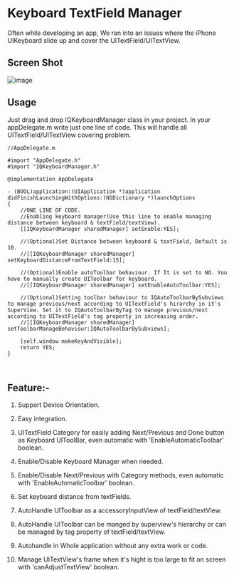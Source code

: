 Keyboard TextField Manager
==========================

Often while developing an app, We ran into an issues where the iPhone UIKeyboard slide up and cover the UITextField/UITextView.

## Screen Shot
![image](./KeyboardTextFieldDemo/Screenshot/IQKeyboardManagerScreenshot.png)


Usage
---
Just drag and drop IQKeyboardManager class in your project. In your appDelegate.m write just one line of code. This will handle all UITextField/UITextView covering problem.

```  objc
//AppDelegate.m

#import "AppDelegate.h"
#import "IQKeyboardManager.h"

@implementation AppDelegate

- (BOOL)application:(UIApplication *)application didFinishLaunchingWithOptions:(NSDictionary *)launchOptions
{
    //ONE LINE OF CODE.
    //Enabling keyboard manager(Use this line to enable managing distance between keyboard & textField/textView).
    [[IQKeyboardManager sharedManager] setEnable:YES];
    
    //(Optional)Set Distance between keyboard & textField, Default is 10.
    //[[IQKeyboardManager sharedManager] setKeyboardDistanceFromTextField:15];

    //(Optional)Enable autoToolbar behaviour. If It is set to NO. You have to manually create UIToolbar for keyboard.
    //[[IQKeyboardManager sharedManager] setEnableAutoToolbar:YES];

    //(Optional)Setting toolbar behaviour to IQAutoToolbarBySubviews to manage previous/next according to UITextField's hirarchy in it's SuperView. Set it to IQAutoToolbarByTag to manage previous/next according to UITextField's tag property in increasing order.
    //[[IQKeyboardManager sharedManager] setToolbarManageBehaviour:IQAutoToolbarBySubviews];

    [self.window makeKeyAndVisible];
    return YES;
}



```


## Feature:-

 1) Support Device Orientation.
 
 2) Easy integration.

 3) UITextField Category for easily adding Next/Previous and Done button as Keyboard UIToolBar, even automatic with 'EnableAutomaticToolbar' boolean.

 4) Enable/Disable Keyboard Manager when needed.

 5) Enable/Disable Next/Previous with Category methods, even automatic with 'EnableAutomaticToolbar' boolean.

 6) Set keyboard distance from textFields.
 
 7) AutoHandle UIToolbar as a accessoryInputView of textField/textView.

 8) AutoHandle UIToolbar can be manged by superview's hierarchy or can be managed by tag property of textField/textView.

 9) Autohandle in Whole application without any extra work or code.

 10) Manage UITextView's frame when it's hight is too large to fit on screen with 'canAdjustTextView' boolean.
 
